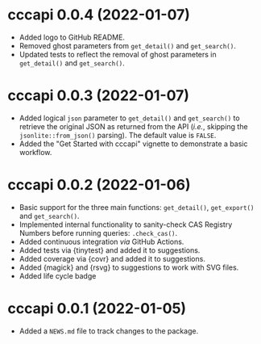 # cccapi 0.0.4 (2022-01-07)

* Added logo to GitHub README.
* Removed ghost parameters from `get_detail()` and `get_search()`.
* Updated tests to reflect the removal of ghost parameters in `get_detail()` 
  and `get_search()`.

# cccapi 0.0.3 (2022-01-07)

* Added logical `json` parameter to `get_detail()` and `get_search()` to 
  retrieve the original JSON as returned from the API (*i.e.*, skipping the 
  `jsonlite::from_json()` parsing). The default value is `FALSE`. 
* Added the "Get Started with cccapi" vignette to demonstrate a basic workflow.

# cccapi 0.0.2 (2022-01-06)

* Basic support for the three main functions: `get_detail()`, `get_export()`
  and `get_search()`. 
* Implemented internal functionality to sanity-check CAS Registry Numbers 
  before running queries: `.check_cas()`.  
* Added continuous integration *via* GitHub Actions.
* Added tests via {tinytest} and added it to suggestions.
* Added coverage via {covr} and added it to suggestions.
* Added {magick} and {rsvg} to suggestions to work with SVG files. 
* Added life cycle badge

# cccapi 0.0.1 (2022-01-05)

* Added a `NEWS.md` file to track changes to the package.
